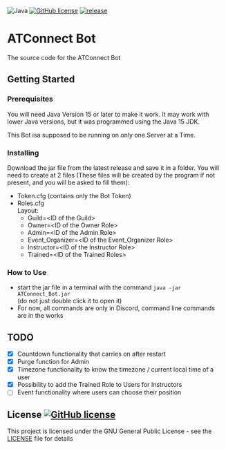 ![Java](https://badgen.net/badge/language/Java/green)
[![GitHub license](https://badgen.net/github/license/maxwai/ATConnect_Bot)](LICENSE)
[![release](https://badgen.net/github/release/maxwai/ATConnect_Bot)](https://github.com/maxwai/ATConnect_Bot/releases)


# ATConnect Bot
The source code for the ATConnect Bot

## Getting Started

### Prerequisites

You will need Java Version 15 or later to make it work.
It may work with lower Java versions, but it was programmed using the Java 15 JDK.

This Bot isa supposed to be running on only one Server at a Time.

### Installing

Download the jar file from the latest release and save it in a folder.
You will need to create at 2 files (These files will be created by the program if not present,
and you will be asked to fill them):
* Token.cfg (contains only the Bot Token)
* Roles.cfg <br> Layout:
  * Guild=\<ID of the Guild>
  * Owner=\<ID of the Owner Role>
  * Admin=\<ID of the Admin Role>
  * Event_Organizer=\<ID of the Event_Organizer Role>
  * Instructor=\<ID of the Instructor Role>
  * Trained=\<ID of the Trained Roles>

### How to Use

* start the jar file in a terminal with the command `java -jar ATConnect_Bot.jar` <br>
  (do not just double click it to open it)
* For now, all commands are only in Discord, command line commands are in the works

## TODO

- [X] Countdown functionality that carries on after restart
- [X] Purge function for Admin
- [X] Timezone functionality to know the timezone / current local time of a user
- [X] Possibility to add the Trained Role to Users for Instructors
- [ ] Event functionality where users can choose their position

## License [![GitHub license](https://badgen.net/github/license/maxwai/ATConnect_Bot)](LICENSE)

This project is licensed under the GNU General Public License - see the [LICENSE](LICENSE) file for details